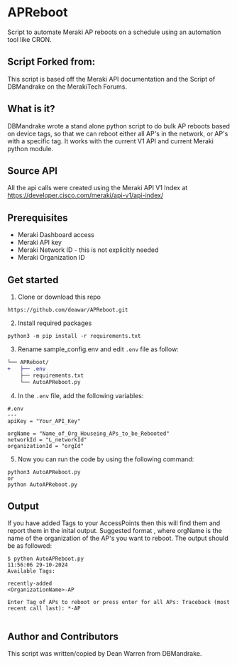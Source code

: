 # APReboot
Script to automate Meraki AP reboots on a schedule using an automation tool like CRON.

## Script Forked from:
This script is based off the Meraki API documentation and the Script of DBMandrake on the MerakiTech Forums.

## What is it?
DBMandrake wrote a stand alone python script to do bulk AP reboots based on device tags, 
so that we can reboot either all AP's in the network, or AP's with a specific tag.
It works with the current V1 API and current Meraki python module.

## Source API
All the api calls were created using the Meraki API V1 Index at https://developer.cisco.com/meraki/api-v1/api-index/

## Prerequisites
- Meraki Dashboard access
- Meraki API key
- Meraki Network ID - this is not explicitly needed
- Meraki Organization ID

## Get started
1. Clone or download this repo
```console
https://github.com/deawar/APReboot.git
```
2. Install required packages
```console
python3 -m pip install -r requirements.txt
```
3. Rename sample_config.env and edit ```.env``` file as follow:
```diff
└── APReboot/
+   ├── .env
    ├── requirements.txt
    └── AutoAPReboot.py  
```
4. In the ```.env``` file, add the following variables:
```environment
#.env
---
apiKey = "Your_API_Key"

orgName = "Name_of_Org_Houseing_APs_to_be_Rebooted"
networkId = "L_networkId"
organizationId = "orgId"
```

5. Now you can run the code by using the following command:
```console
python3 AutoAPReboot.py
or 
python AutoAPReboot.py
```
## Output
If you have added Tags to your AccessPoints then this will find them and report them in the inital output.
Suggested format <orgName-AP>, where orgName is the name of the organization of the AP's you want to reboot.
The output should be as followed:
```
$ python AutoAPReboot.py
11:56:06 29-10-2024
Available Tags:

recently-added
<OrganizationName>-AP

Enter Tag of APs to reboot or press enter for all APs: Traceback (most recent call last): *-AP


```
## Author and Contributors
This script was written/copied by Dean Warren from DBMandrake.

